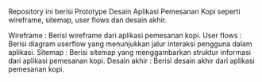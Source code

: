 Repository ini berisi Prototype Desain Aplikasi Pemesanan Kopi seperti wireframe, sitemap, user flows dan desain akhir.

Wireframe : Berisi wireframe dari aplikasi pemesanan kopi. User flows : Berisi diagram userflow yang menunjukkan jalur interaksi pengguna dalam aplikasi. Sitemap : Berisi sitemap yang menggambarkan struktur informasi dari aplikasi pemesanan kopi. Desain akhir : Berisi desain akhir dari aplikasi pemesanan kopi.
